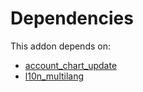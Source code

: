 # Dependencies

This addon depends on:

- [account_chart_update](https://github.com/bringout/oca-financial)
- [l10n_multilang](https://github.com/bringout/oca-ocb-l10n_me-africa/tree/2189f50e43b30f9a25b0becb69f91154c2f7af9d/odoo-bringout-oca-ocb-l10n_multilang)
